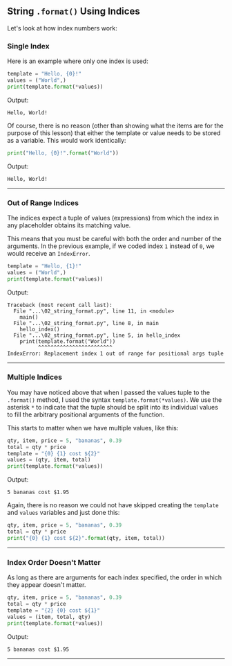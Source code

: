 ## String `.format()` Using Indices

Let's look at how index numbers work:

### Single Index

Here is an example where only one index is used:

```python
template = "Hello, {0}!"
values = ("World",)
print(template.format(*values))
```

Output:

```
Hello, World!
```

Of course, there is no reason (other than showing what the items are for the
purpose of this lesson) that either the template or value needs to be stored
as a variable. This would work identically:

```python
print("Hello, {0}!".format("World"))
```

Output:

```
Hello, World!
```

---

### Out of Range Indices

The indices expect a tuple of values (expressions) from which the index in any
placeholder obtains its matching value.

This means that you must be careful with both the order and number of the
arguments. In the previous example, if we coded index `1` instead of `0`, we
would receive an `IndexError`.

```python
template = "Hello, {1}!"
values = ("World",)
print(template.format(*values))
```

Output:

```
Traceback (most recent call last):
  File "...\02_string_format.py", line 11, in <module>
    main()
  File "...\02_string_format.py", line 8, in main
    hello_index()
  File "...\02_string_format.py", line 5, in hello_index
    print(template.format("World"))
          ^^^^^^^^^^^^^^^^^^^^^^^^
IndexError: Replacement index 1 out of range for positional args tuple
```

---

### Multiple Indices

You may have noticed above that when I passed the values tuple to the
`.format()` method, I used the syntax `template.format(*values)`. We use the
asterisk `*` to indicate that the tuple should be split into its individual
values to fill the arbitrary positional arguments of the function.

This starts to matter when we have multiple values, like this:

```python
qty, item, price = 5, "bananas", 0.39
total = qty * price
template = "{0} {1} cost ${2}"
values = (qty, item, total)
print(template.format(*values))
```

Output:

```
5 bananas cost $1.95
```

Again, there is no reason we could not have skipped creating the `template`
and `values` variables and just done this:

```python
qty, item, price = 5, "bananas", 0.39
total = qty * price
print("{0} {1} cost ${2}".format(qty, item, total))
```

---

### Index Order Doesn't Matter

As long as there are arguments for each index specified, the order in which they appear doesn't matter.

```python
qty, item, price = 5, "bananas", 0.39
total = qty * price
template = "{2} {0} cost ${1}"
values = (item, total, qty)
print(template.format(*values))
```

Output:

```
5 bananas cost $1.95
```

---
